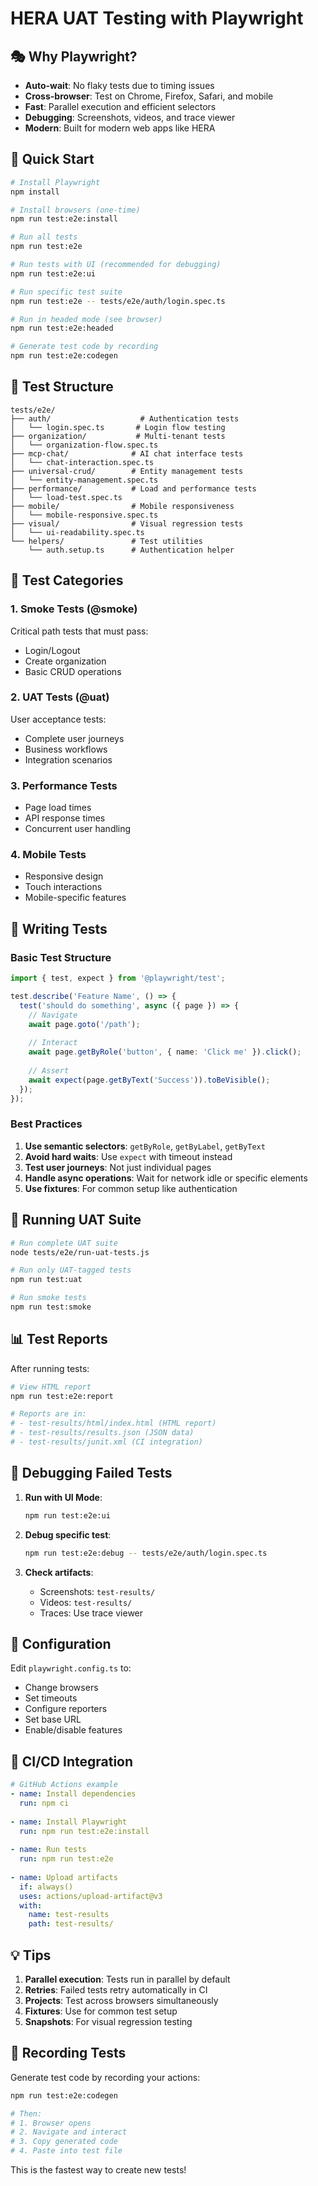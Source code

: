 # HERA UAT Testing with Playwright

## 🎭 Why Playwright?

- **Auto-wait**: No flaky tests due to timing issues
- **Cross-browser**: Test on Chrome, Firefox, Safari, and mobile
- **Fast**: Parallel execution and efficient selectors
- **Debugging**: Screenshots, videos, and trace viewer
- **Modern**: Built for modern web apps like HERA

## 🚀 Quick Start

```bash
# Install Playwright
npm install

# Install browsers (one-time)
npm run test:e2e:install

# Run all tests
npm run test:e2e

# Run tests with UI (recommended for debugging)
npm run test:e2e:ui

# Run specific test suite
npm run test:e2e -- tests/e2e/auth/login.spec.ts

# Run in headed mode (see browser)
npm run test:e2e:headed

# Generate test code by recording
npm run test:e2e:codegen
```

## 📁 Test Structure

```
tests/e2e/
├── auth/                    # Authentication tests
│   └── login.spec.ts       # Login flow testing
├── organization/           # Multi-tenant tests
│   └── organization-flow.spec.ts
├── mcp-chat/              # AI chat interface tests
│   └── chat-interaction.spec.ts
├── universal-crud/        # Entity management tests
│   └── entity-management.spec.ts
├── performance/           # Load and performance tests
│   └── load-test.spec.ts
├── mobile/                # Mobile responsiveness
│   └── mobile-responsive.spec.ts
├── visual/                # Visual regression tests
│   └── ui-readability.spec.ts
└── helpers/               # Test utilities
    └── auth.setup.ts      # Authentication helper
```

## 🧪 Test Categories

### 1. **Smoke Tests** (@smoke)
Critical path tests that must pass:
- Login/Logout
- Create organization
- Basic CRUD operations

### 2. **UAT Tests** (@uat)
User acceptance tests:
- Complete user journeys
- Business workflows
- Integration scenarios

### 3. **Performance Tests**
- Page load times
- API response times
- Concurrent user handling

### 4. **Mobile Tests**
- Responsive design
- Touch interactions
- Mobile-specific features

## 📝 Writing Tests

### Basic Test Structure
```typescript
import { test, expect } from '@playwright/test';

test.describe('Feature Name', () => {
  test('should do something', async ({ page }) => {
    // Navigate
    await page.goto('/path');
    
    // Interact
    await page.getByRole('button', { name: 'Click me' }).click();
    
    // Assert
    await expect(page.getByText('Success')).toBeVisible();
  });
});
```

### Best Practices
1. **Use semantic selectors**: `getByRole`, `getByLabel`, `getByText`
2. **Avoid hard waits**: Use `expect` with timeout instead
3. **Test user journeys**: Not just individual pages
4. **Handle async operations**: Wait for network idle or specific elements
5. **Use fixtures**: For common setup like authentication

## 🎯 Running UAT Suite

```bash
# Run complete UAT suite
node tests/e2e/run-uat-tests.js

# Run only UAT-tagged tests
npm run test:uat

# Run smoke tests
npm run test:smoke
```

## 📊 Test Reports

After running tests:

```bash
# View HTML report
npm run test:e2e:report

# Reports are in:
# - test-results/html/index.html (HTML report)
# - test-results/results.json (JSON data)
# - test-results/junit.xml (CI integration)
```

## 🐛 Debugging Failed Tests

1. **Run with UI Mode**:
   ```bash
   npm run test:e2e:ui
   ```

2. **Debug specific test**:
   ```bash
   npm run test:e2e:debug -- tests/e2e/auth/login.spec.ts
   ```

3. **Check artifacts**:
   - Screenshots: `test-results/`
   - Videos: `test-results/`
   - Traces: Use trace viewer

## 🔧 Configuration

Edit `playwright.config.ts` to:
- Change browsers
- Set timeouts
- Configure reporters
- Set base URL
- Enable/disable features

## 🚀 CI/CD Integration

```yaml
# GitHub Actions example
- name: Install dependencies
  run: npm ci
  
- name: Install Playwright
  run: npm run test:e2e:install
  
- name: Run tests
  run: npm run test:e2e
  
- name: Upload artifacts
  if: always()
  uses: actions/upload-artifact@v3
  with:
    name: test-results
    path: test-results/
```

## 💡 Tips

1. **Parallel execution**: Tests run in parallel by default
2. **Retries**: Failed tests retry automatically in CI
3. **Projects**: Test across browsers simultaneously
4. **Fixtures**: Use for common test setup
5. **Snapshots**: For visual regression testing

## 🎥 Recording Tests

Generate test code by recording your actions:

```bash
npm run test:e2e:codegen

# Then:
# 1. Browser opens
# 2. Navigate and interact
# 3. Copy generated code
# 4. Paste into test file
```

This is the fastest way to create new tests!